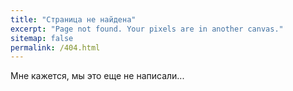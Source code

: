```yaml
---
title: "Страница не найдена"
excerpt: "Page not found. Your pixels are in another canvas."
sitemap: false
permalink: /404.html
---
```


Мне кажется, мы это еще не написали...
